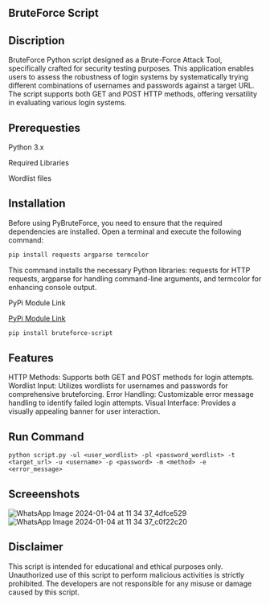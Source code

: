 ## BruteForce Script
## Discription

BruteForce Python script designed as a Brute-Force Attack Tool, specifically crafted for security testing purposes. This application enables users to assess the robustness of login systems by systematically trying different combinations of usernames and passwords against a target URL. The script supports both GET and POST HTTP methods, offering versatility in evaluating various login systems.

## Prerequesties

Python 3.x

Required Libraries

Wordlist files

## Installation

 Before using PyBruteForce, you need to ensure that the required dependencies are installed. Open a terminal and execute the following command:

```bash
pip install requests argparse termcolor
```

This command installs the necessary Python libraries: requests for HTTP requests, argparse for handling command-line arguments, and termcolor for enhancing console output.

PyPi Module Link

 [PyPi Module Link]( https://pypi.org/project/bruteforce-script/1.0/)
```bash
pip install bruteforce-script
```
                                                                                                         
## Features

   HTTP Methods: Supports both GET and POST methods for login attempts.
   Wordlist Input: Utilizes wordlists for usernames and passwords for comprehensive bruteforcing.
   Error Handling: Customizable error message handling to identify failed login attempts.
   Visual Interface: Provides a visually appealing banner for user interaction.

## Run Command
```
python script.py -ul <user_wordlist> -pl <password_wordlist> -t <target_url> -u <username> -p <password> -m <method> -e <error_message>
```

## Screeenshots
 ![WhatsApp Image 2024-01-04 at 11 34 37_4dfce529](https://github.com/M0hamedsh0aib/Brute_Force/assets/108838188/cf5c796e-2364-45b9-b7bb-6c9bef2e2a28)
 ![WhatsApp Image 2024-01-04 at 11 34 37_c0f22c20](https://github.com/M0hamedsh0aib/Brute_Force/assets/108838188/24ec9a53-0e1d-4248-a018-2e7693c5271d)

## Disclaimer
This script is intended for educational and ethical purposes only. Unauthorized use of this script to perform malicious activities is strictly prohibited. The developers are not responsible for any misuse or damage caused by this script.
 

 
